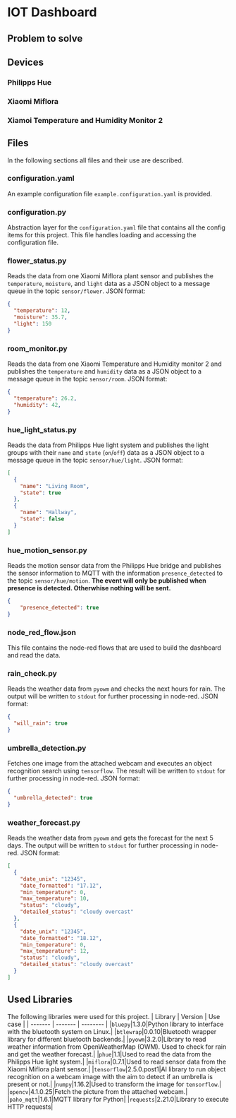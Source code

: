 # IOT Dashboard
## Problem to solve

## Devices
### Philipps Hue

### Xiaomi Miflora

### Xiamoi Temperature and Humidity Monitor 2

## Files
In the following sections all files and their use are described.

### configuration.yaml
An example configuration file `example.configuration.yaml` is provided.

### configuration.py
Abstraction layer for the `configuration.yaml` file that contains all the config items for this project.
This file handles loading and accessing the configuration file.

### flower_status.py
Reads the data from one Xiaomi Miflora plant sensor and publishes the `temperature`, `moisture`, and `light` data as a JSON object to a message queue in the topic `sensor/flower`.
JSON format:
```json
{
  "temperature": 12,
  "moisture": 35.7,
  "light": 150
}
```

### room_monitor.py
Reads the data from one Xiaomi Temperature and Humidity monitor 2 and publishes the `temperature` and `humidity` data as a JSON object to a message queue in the topic `sensor/room`.
JSON format:
```json
{
  "temperature": 26.2,
  "humidity": 42,
}
```

### hue_light_status.py
Reads the data from Philipps Hue light system and publishes the light groups with their `name` and `state` (`on`/`off`) data as a JSON object to a message queue in the topic `sensor/hue/light`.
JSON format:
```json
[
  {
    "name": "Living Room",
    "state": true
  },
  {
    "name": "Hallway",
    "state": false
  }
]
```

### hue_motion_sensor.py
Reads the motion sensor data from the Philipps Hue bridge and publishes the sensor information to MQTT with the information `presence_detected` to the topic `sensor/hue/motion`.
**The event will only be published when presence is detected. Otherwhise nothing will be sent.**
```json
{
    "presence_detected": true
}
```

### node_red_flow.json
This file contains the node-red flows that are used to build the dashboard and read the data.

### rain_check.py
Reads the weather data from `pyowm` and checks the next hours for rain. The output will be written to `stdout` for further processing in node-red.
JSON format:
```json
{
  "will_rain": true
}
```

### umbrella_detection.py
Fetches one image from the attached webcam and executes an object recognition search using `tensorflow`. The result will be written to `stdout` for further processing in node-red.
JSON format:
```json
{
  "umbrella_detected": true
}
```

### weather_forecast.py
Reads the weather data from `pyowm` and gets the forecast for the next 5 days. The output will be written to `stdout` for further processing in node-red.
JSON format:
```json
[
  {
    "date_unix": "12345",
    "date_formatted": "17.12",
    "min_temperature": 0,
    "max_temperature": 10,
    "status": "cloudy",
    "detailed_status": "cloudy overcast"
  },
  {
    "date_unix": "12345",
    "date_formatted": "18.12",
    "min_temperature": 0,
    "max_temperature": 12,
    "status": "cloudy",
    "detailed_status": "cloudy overcast"
  }
]
```

## Used Libraries
The following libraries were used for this project.
| Library | Version | Use case |
| ------- | ------- | -------- |
|`bluepy`|1.3.0|Python library to interface with the bluetooth system on Linux.|
|`btlewrap`|0.0.10|Bluetooth wrapper library for different bluetooth backends.|
|`pyowm`|3.2.0|Library to read weather information from OpenWeatherMap (OWM). Used to check for rain and get the weather forecast.|
|`phue`|1.1|Used to read the data from the Philipps Hue light system.|
|`miflora`|0.7.1|Used to read sensor data from the Xiaomi Miflora plant sensor.|
|`tensorflow`|2.5.0.post1|AI library to run object recognition on a webcam image with the aim to detect if an umbrella is present or not.|
|`numpy`|1.16.2|Used to transform the image for `tensorflow`.|
|`opencv`|4.1.0.25|Fetch the picture from the attached webcam.| 
|`paho_mqtt`|1.6.1|MQTT library for Python|
|`requests`|2.21.0|Library to execute HTTP requests|